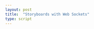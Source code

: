 ```yaml
---
layout: post
title:  "Storyboards with Web Sockets"
type: script
---
```

<section>
	<style>.annotation {margin: 0px 5px 0px!important}</style>
<iiif-storyboard annotationlist='https://s3.amazonaws.com/apps.harvardartmuseums.org/iiif/annotations/shotoku-lotus-sutra-annotations.json' manifesturl='https://s3.amazonaws.com/apps.harvardartmuseums.org/iiif/manifests/annotated-sutra.json' styling='overlaycolor: #f891f0;activecolor: #f87df3;fit: horizontal;toggleoverlay: true;textposition: right;'></iiif-storyboard>
</section>